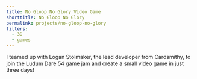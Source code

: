 ```yaml
---
title: No Gloop No Glory Video Game
shorttitle: No Gloop No Glory
permalink: projects/no-gloop-no-glory
filters:
  - 3D
  - games
---
```


I teamed up with Logan Stolmaker, the lead developer from Cardsmithy, to join the Ludum Dare 54 game jam and create a small video game in just three days!
